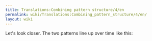 ```yaml
---
title: Translations:Combining pattern structure/4/en
permalink: wiki/Translations:Combining_pattern_structure/4/en/
layout: wiki
---
```


Let's look closer. The two patterns line up over time like this:
